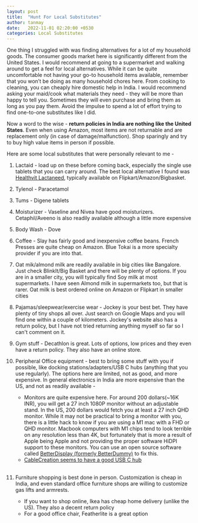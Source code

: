 ```yaml
---
layout: post
title:  "Hunt For Local Substitutes"
author: tanmay
date:   2022-11-01 02:20:00 +0530
categories: Local Substitutes
---
```


One thing I struggled with was finding alternatives for a lot of my household goods. The consumer goods market here is significantly different from the United States. I would recommend at going to a supermarket and walking around to get a feel for local alternatives. While it can be quite uncomfortable not having your go-to household items available, remember that you won’t be doing as many household chores here. From cooking to cleaning, you can cheaply hire domestic help in India. I would recommend asking your maid/cook what materials they need - they will be more than happy to tell you. Sometimes they will even purchase and bring them as long as you pay them. Avoid the impulse to spend a lot of effort trying to find one-to-one substitutes like I did. 

Now a word to the wise - **return policies in India are nothing like the United States**. Even when using Amazon, most items are not returnable and are replacement only (in case of damage/malfunction). Shop sparingly and try to buy high value items in person if possible. 

Here are some local substitutes that were personally relevant to me -
	
1. Lactaid - load up on these before coming back, especially the single use tablets that you can carry around. The best local alternative I found was [Healthvit Lactaneed](https://www.amazon.in/Healthvit-Lactaneed-Lactase-Supplement-Intolerance/dp/B07FPVSWY1), typically available on Flipkart/Amazon/Bigbasket.

2. Tylenol - Paracetamol

3. Tums - Digene tablets

4. Moisturizer - Vaseline and Nivea have good moisturizers. Cetaphil/Aveeno is also readily available although a little more expensive

5. Body Wash - Dove 

6. Coffee - Slay has fairly good and inexpensive coffee beans. French Presses are quite cheap on Amazon. Blue Tokai is a more specialty provider if you are into that.

7. Oat mik/almond milk are readily available in big cities like Bangalore. Just check BlinkIt/Big Basket and there will be plenty of options. If you are in a smaller city, you will typically find Soy milk at most supermarkets. I have seen Almond milk in supermarkets too, but that is rarer. Oat milk is best ordered online on Amazon or Flipkart in smaller cities

8. Pajamas/sleepwear/exercise wear - Jockey is your best bet. They have plenty of tiny shops all over. Just search on Google Maps and you will find one within a couple of kilometers. Jockey's website also has a return policy, but I have not tried returning anything myself so far so I can't comment on it.

9. Gym stuff - Decathlon is great. Lots of options, low prices and they even have a return policy. They also have an online store.

10. Peripheral Office equipment - best to bring some stuff with you if possible, like docking stations/adapters/USB C hubs (anything that you use regularly). The options here are limited, not as good, and more expensive. In general electronics in India are more expensive than the US, and not as readily available -

    - Monitors are quite expensive here. For around 200 dollars(~16K INR), you will get a 27 inch 1080P monitor without an adjustable stand. In the US, 200 dollars would fetch you at least a 27 inch QHD monitor. While it may not be practical to bring a monitor with you, there is a little hack to know if you are using a M1 mac with a FHD or QHD monitor. Macbook computers with M1 chips tend to look terrible on any resolution less than 4K, but fortunately that is more a result of Apple being Apple and not providing the proper software HiDPI support to these monitors. You can use an open source software called [BetterDisplay (formerly BetterDummy)](https://github.com/waydabber/BetterDisplay) to fix this. 
    - [CableCreation seems to have a good USB C hub](https://www.amazon.in/CableCreation-Multiport-Adapter-Gigabit-Ethernet/dp/B08FWMWGTD)
    <br><br/>

11. Furniture shopping is best done in person. Customization is cheap in India, and even standard office furniture shops are willing to customize gas lifts and armrests.

    - If you want to shop online, Ikea has cheap home delivery (unlike the US). They also a decent return policy
    - For a good office chair, Featherlite is a great option
